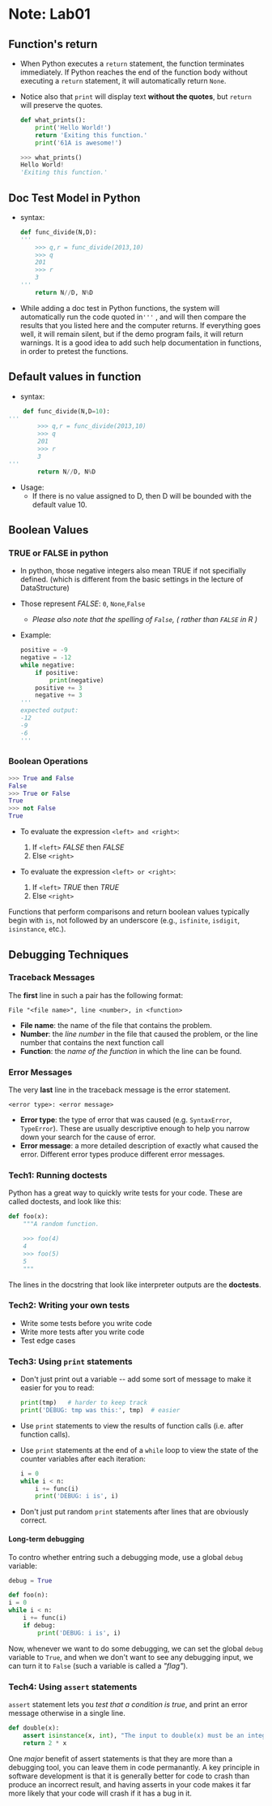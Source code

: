 # Note: Lab01

## Function's return 

- When Python executes a `return` statement, the function terminates immediately. If Python reaches the end of the function body without executing a `return` statement, it will automatically return `None`.

- Notice also that `print` will display text **without the quotes**, but `return` will preserve the quotes.

  ```python
  def what_prints():
      print('Hello World!')
      return 'Exiting this function.'
      print('61A is awesome!')
  
  >>> what_prints()
  Hello World!
  'Exiting this function.'
	```

## Doc Test Model in Python

* syntax:

  ```python
  def func_divide(N,D):
  '''
      >>> q,r = func_divide(2013,10)
      >>> q
      201
      >>> r
      3
  '''
      return N//D, N%D
  
  ```
  
* While adding a doc test in Python functions, the system will automatically run the code quoted in`'''` , and will then compare the results that you listed here and the computer returns. If everything goes well, it will remain silent, but if the demo program fails, it will return warnings. It is a good idea to add such help documentation in functions, in order to pretest the functions.

## Default values in function

* syntax:

```python
    def func_divide(N,D=10):
'''
        >>> q,r = func_divide(2013,10)
        >>> q
        201
        >>> r
        3
'''
        return N//D, N%D
```

* Usage:
  * If there is no value assigned to D, then D will be bounded with the default value 10.




## Boolean Values

### TRUE or FALSE in python

- In python, those negative integers also mean TRUE if not specifially defined. (which is different from the basic settings in the lecture of DataStructure)

- Those represent *FALSE*: `0`, `None`,`False`

  - *Please also note that the spelling of `False`, ( rather than `FALSE` in R )*

- Example:

  ```python
  positive = -9
  negative = -12
  while negative:
      if positive:
          print(negative)
      positive += 3
      negative += 3
  '''
  expected output:
  -12
  -9
  -6
  '''
  ```

### Boolean Operations

```python
>>> True and False
False
>>> True or False
True
>>> not False
True
```

- To evaluate the expression `<left> and <right>`:
  1. If `<left>` *FALSE* then *FALSE*
  2. Else `<right>` 


- To evaluate the expression `<left> or <right>`:
  1. If `<left>` *TRUE* then *TRUE*
  2. Else `<right>`

Functions that perform comparisons and return boolean values typically begin with `is`, not followed by an underscore (e.g., `isfinite`, `isdigit`, `isinstance`, etc.).



## Debugging Techniques

### Traceback Messages

The **first** line in such a pair has the following format:

```
File "<file name>", line <number>, in <function>
```

- **File name**: the name of the file that contains the problem.
- **Number**: the *line number* in the file that caused the problem, or the line number that contains the next function call
- **Function**: the *name of the function* in which the line can be found.

### Error Messages

The very **last** line in the traceback message is the error statement. 

```
<error type>: <error message>
```

- **Error type**: the type of error that was caused (e.g. `SyntaxError`, `TypeError`). These are usually descriptive enough to help you narrow down your search for the cause of error.
- **Error message**: a more detailed description of exactly what caused the error. Different error types produce different error messages.

### Tech1: Running doctests

Python has a great way to quickly write tests for your code. These are called doctests, and look like this:

```python
def foo(x):
    """A random function.

    >>> foo(4)
    4
    >>> foo(5)
    5
    """
```

The lines in the docstring that look like interpreter outputs are the **doctests**. 

### Tech2: Writing your own tests

- Write some tests before you write code
- Write more tests after you write code
- Test edge cases

### Tech3: Using `print` statements

- Don't just print out a variable -- add some sort of message to make it easier for you to read:

  ```python
  print(tmp)   # harder to keep track
  print('DEBUG: tmp was this:', tmp)  # easier
  ```

- Use `print` statements to view the results of function calls (i.e. after function calls).

- Use `print` statements at the end of a `while` loop to view the state of the counter variables after each iteration:

  ```python
  i = 0
  while i < n:
      i += func(i)
      print('DEBUG: i is', i)
  ```

- Don't just put random `print` statements after lines that are obviously correct.

#### Long-term debugging

To contro whether entring such a debugging mode, use a global `debug` variable:

```python
debug = True

def foo(n):
i = 0
while i < n:
    i += func(i)
    if debug:
        print('DEBUG: i is', i)
```

Now, whenever we want to do some debugging, we can set the global `debug` variable to `True`, and when we don't want to see any debugging input, we can turn it to `False` (such a variable is called a *"flag"*).

### Tech4: Using `assert` statements

`assert` statement lets you *test that a condition is true*, and print an error message otherwise in a single line. 

```python
def double(x):
    assert isinstance(x, int), "The input to double(x) must be an integer"
    return 2 * x
```


One *major* benefit of assert statements is that they are more than a debugging tool, you can leave them in code permanantly. A key principle in software development is that it is generally better for code to crash than produce an incorrect result, and having asserts in your code makes it far more likely that your code will crash if it has a bug in it.

